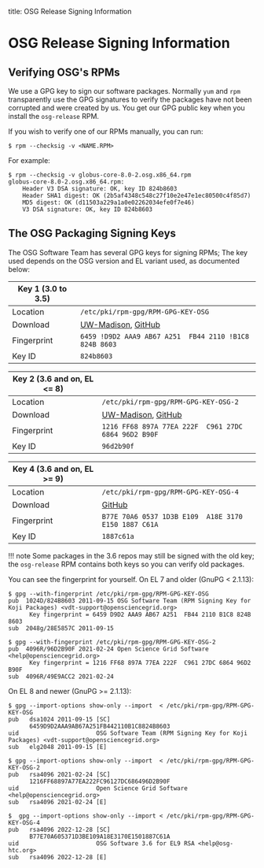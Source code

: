 
title: OSG Release Signing Information

OSG Release Signing Information
===============================

Verifying OSG's RPMs
--------------------

We use a GPG key to sign our software packages. Normally `yum` and `rpm` transparently use the GPG signatures to verify the packages have not been corrupted and were created by us. You get our GPG public key when you install the `osg-release` RPM.

If you wish to verify one of our RPMs manually, you can run:

```console
$ rpm --checksig -v <NAME.RPM>
```

For example:

```console
$ rpm --checksig -v globus-core-8.0-2.osg.x86_64.rpm
globus-core-8.0-2.osg.x86_64.rpm:
    Header V3 DSA signature: OK, key ID 824b8603
    Header SHA1 digest: OK (2b5af4348c548c27f10e2e47e1ec80500c4f85d7)
    MD5 digest: OK (d11503a229a1a0e02262034efe0f7e46)
    V3 DSA signature: OK, key ID 824b8603
```

The OSG Packaging Signing Keys
------------------------------

The OSG Software Team has several GPG keys for signing RPMs;
The key used depends on the OSG version and EL variant used, as documented below:

| Key 1 (3.0 to 3.5) |                                                        |
|--------------------|--------------------------------------------------------|
| Location           | `/etc/pki/rpm-gpg/RPM-GPG-KEY-OSG`                     |
| Download           | [UW-Madison](https://vdt.cs.wisc.edu/RPM-GPG-KEY-OSG), [GitHub](https://raw.githubusercontent.com/opensciencegrid/docs/master/docs/release/RPM-GPG-KEY-OSG) |
| Fingerprint        | `6459 !D9D2 AAA9 AB67 A251  FB44 2110 !B1C8 824B 8603` |
| Key ID             | `824b8603`                                             |

| Key 2 (3.6 and on, EL <= 8) |                                               |
|--------------------|--------------------------------------------------------|
| Location           | `/etc/pki/rpm-gpg/RPM-GPG-KEY-OSG-2`                   |
| Download           | [UW-Madison](https://vdt.cs.wisc.edu/RPM-GPG-KEY-OSG-2), [GitHub](https://raw.githubusercontent.com/opensciencegrid/docs/master/docs/release/RPM-GPG-KEY-OSG-2) |
| Fingerprint        | `1216 FF68 897A 77EA 222F  C961 27DC 6864 96D2 B90F`   |
| Key ID             | `96d2b90f`                                             |

| Key 4 (3.6 and on, EL >= 9) |                                               |
|--------------------|--------------------------------------------------------|
| Location           | `/etc/pki/rpm-gpg/RPM-GPG-KEY-OSG-4`                   |
| Download           | [GitHub](https://raw.githubusercontent.com/opensciencegrid/docs/master/docs/release/RPM-GPG-KEY-OSG-4) |
| Fingerprint        | `B77E 70A6 0537 1D3B E109  A18E 3170 E150 1887 C61A`   |
| Key ID             | `1887c61a`                                             |

!!! note
    Some packages in the 3.6 repos may still be signed with the old key;
    the `osg-release` RPM contains both keys so you can verify old packages.

You can see the fingerprint for yourself.
On EL 7 and older (GnuPG &lt; 2.1.13):

```console
$ gpg --with-fingerprint /etc/pki/rpm-gpg/RPM-GPG-KEY-OSG
pub  1024D/824B8603 2011-09-15 OSG Software Team (RPM Signing Key for Koji Packages) <vdt-support@opensciencegrid.org>
      Key fingerprint = 6459 D9D2 AAA9 AB67 A251  FB44 2110 B1C8 824B 8603
sub  2048g/28E5857C 2011-09-15

$ gpg --with-fingerprint /etc/pki/rpm-gpg/RPM-GPG-KEY-OSG-2
pub  4096R/96D2B90F 2021-02-24 Open Science Grid Software <help@opensciencegrid.org>
      Key fingerprint = 1216 FF68 897A 77EA 222F  C961 27DC 6864 96D2 B90F
sub  4096R/49E9ACC2 2021-02-24
```

On EL 8 and newer (GnuPG &gt;= 2.1.13):
```console
$ gpg --import-options show-only --import  < /etc/pki/rpm-gpg/RPM-GPG-KEY-OSG
pub   dsa1024 2011-09-15 [SC]
      6459D9D2AAA9AB67A251FB442110B1C8824B8603
uid                      OSG Software Team (RPM Signing Key for Koji Packages) <vdt-support@opensciencegrid.org>
sub   elg2048 2011-09-15 [E]

$ gpg --import-options show-only --import  < /etc/pki/rpm-gpg/RPM-GPG-KEY-OSG-2
pub   rsa4096 2021-02-24 [SC]
      1216FF68897A77EA222FC96127DC686496D2B90F
uid                      Open Science Grid Software <help@opensciencegrid.org>
sub   rsa4096 2021-02-24 [E]

$  gpg --import-options show-only --import < /etc/pki/rpm-gpg/RPM-GPG-KEY-OSG-4 
pub   rsa4096 2022-12-28 [SC]
      B77E70A605371D3BE109A18E3170E1501887C61A
uid                      OSG Software 3.6 for EL9 RSA <help@osg-htc.org>
sub   rsa4096 2022-12-28 [E]

```

